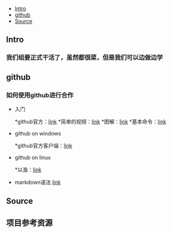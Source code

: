 - [Intro](#intro)
- [github](#github)
- [Source](#source)

Intro
-----

### 我们组要正式干活了，虽然都很菜，但是我们可以边做边学

github
------

### 如何使用github进行合作

* 入门

  *github官方：[link](https://guides.github.com/introduction/flow/)
  *简单的视频：[link](https://www.youtube.com/watch?v=3a2x1iJFJWc)
  *图解：[link](https://marklodato.github.io/visual-git-guide/index-zh-cn.html)
  *基本命令：[link](https://confluence.atlassian.com/bitbucketserver/basic-git-commands-776639767.html)

* github on windows

  *github官方客户端：[link](https://desktop.github.com/)

* github on linux

  *以渔：[link](https://git-scm.com/docs)

* markdown语法
[link](https://guides.github.com/features/mastering-markdown/)

Source
------

## 项目参考资源
